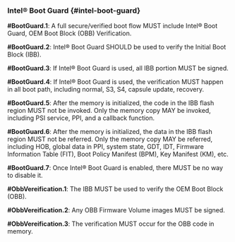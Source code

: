 ### Intel® Boot Guard {#intel-boot-guard}

**#BootGuard.1**: A full secure/verified boot flow MUST include Intel® Boot Guard, OEM Boot Block (OBB) Verification.

**#BootGuard.2**: Intel® Boot Guard SHOULD be used to verify the Initial Boot Block (IBB).

**#BootGuard.3**: If Intel® Boot Guard is used, all IBB portion MUST be signed.

**#BootGuard.4**: If Intel® Boot Guard is used, the verification MUST happen in all boot path, including normal, S3, S4, capsule update, recovery.

**#BootGuard.5**: After the memory is initialized, the code in the IBB flash region MUST not be invoked. Only the memory copy MAY be invoked, including PSI service, PPI, and a callback function.

**#BootGuard.6**: After the memory is initialized, the data in the IBB flash region MUST not be referred. Only the memory copy MAY be referred, including HOB, global data in PPI, system state, GDT, IDT, Firmware Information Table (FIT), Boot Policy Manifest (BPM), Key Manifest (KM), etc.

**#BootGuard.7**: Once Intel® Boot Guard is enabled, there MUST be no way to disable it.

**#ObbVereification.1**: The IBB MUST be used to verify the OEM Boot Block (OBB).

**#ObbVereification.2**: Any OBB Firmware Volume images MUST be signed.

**#ObbVereification.3**: The verification MUST occur for the OBB code in memory.